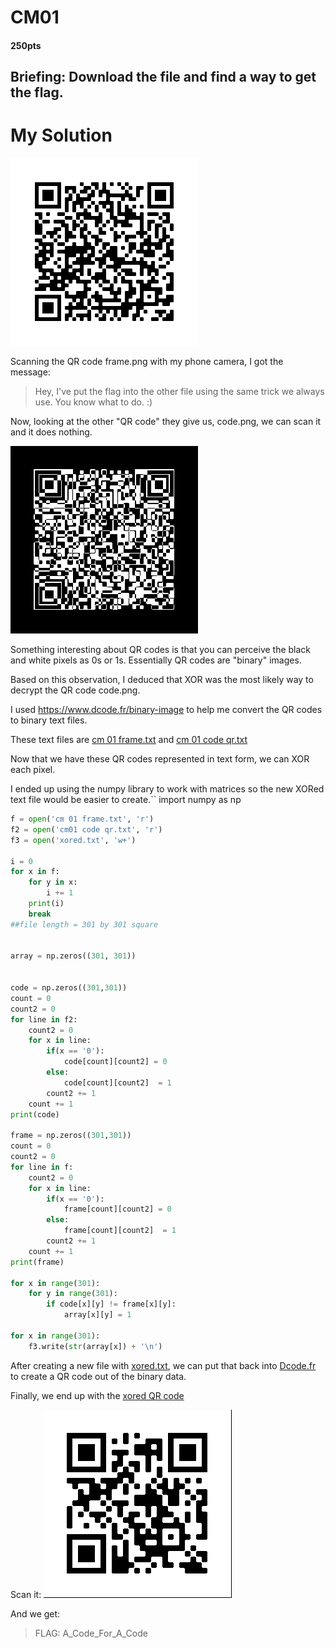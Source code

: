 # CM01
  #### 250pts
## Briefing: Download the file and find a way to get the flag.

# My Solution
![frame.png](https://github.com/theamandawang/NCS-2021-Writeup/blob/main/CM01/frame.png)

Scanning the QR code frame.png with my phone camera, I got the message:
> Hey, I've put the flag into the other file using the same trick we always use. You know what to do. :)

Now, looking at the other "QR code" they give us, code.png, we can scan it and it does nothing.


![code.png](https://github.com/theamandawang/NCS-2021-Writeup/blob/main/CM01/code.png)


Something interesting about QR codes is that you can perceive the black and white pixels as 0s or 1s. Essentially QR codes are "binary" images.

Based on this observation, I deduced that XOR was the most likely way to decrypt the QR code code.png.

I used https://www.dcode.fr/binary-image to help me convert the QR codes to binary text files.

These text files are [cm 01 frame.txt](https://github.com/theamandawang/NCS-2021-Writeup/blob/main/CM01/cm%2001%20frame.txt) and [cm 01 code qr.txt](https://github.com/theamandawang/NCS-2021-Writeup/blob/main/CM01/cm01%20code%20qr.txt)

Now that we have these QR codes represented in text form, we can XOR each pixel.

I ended up using the numpy library to work with matrices so the new XORed text file would be easier to create.``
import numpy as np
```python
f = open('cm 01 frame.txt', 'r')
f2 = open('cm01 code qr.txt', 'r')
f3 = open('xored.txt', 'w+')

i = 0
for x in f:
    for y in x:
        i += 1
    print(i)
    break
##file length = 301 by 301 square


array = np.zeros((301, 301))


code = np.zeros((301,301))
count = 0
count2 = 0
for line in f2:
    count2 = 0
    for x in line:
        if(x == '0'):
            code[count][count2] = 0
        else:
            code[count][count2]  = 1
        count2 += 1
    count += 1
print(code) 

frame = np.zeros((301,301))
count = 0
count2 = 0
for line in f:
    count2 = 0
    for x in line:
        if(x == '0'):
            frame[count][count2] = 0
        else:
            frame[count][count2]  = 1
        count2 += 1
    count += 1
print(frame) 

for x in range(301):
    for y in range(301):
        if code[x][y] != frame[x][y]:
            array[x][y] = 1

for x in range(301):
    f3.write(str(array[x]) + '\n')
```

After creating a new file with [xored.txt](https://github.com/theamandawang/NCS-2021-Writeup/blob/main/CM01/xored.txt), we can put that back into [Dcode.fr](https://www.dcode.fr/binary-image) to create a QR code out of the binary data.

Finally, we end up with the [xored QR code](https://github.com/theamandawang/NCS-2021-Writeup/blob/main/CM01/xored.png)

Scan it:
![xored code](https://github.com/theamandawang/NCS-2021-Writeup/blob/main/CM01/xored.png)

And we get:
> FLAG: A_Code_For_A_Code
